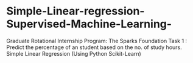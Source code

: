 # Simple-Linear-regression-Supervised-Machine-Learning-
Graduate Rotational Internship Program: The Sparks Foundation
Task 1 : Predict the percentage of an student based on the no. of study hours.
Simple Linear Regression (Using Python Scikit-Learn)
